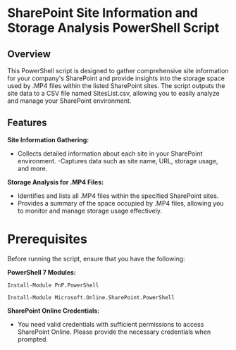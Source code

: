 # SharePoint Site Information and Storage Analysis PowerShell Script

## Overview
This PowerShell script is designed to gather comprehensive site information for your company's SharePoint and provide insights into the storage space used by .MP4 files within the listed SharePoint sites. The script outputs the site data to a CSV file named SitesList.csv, allowing you to easily analyze and manage your SharePoint environment.

## Features
**Site Information Gathering:**

- Collects detailed information about each site in your SharePoint environment.
-Captures data such as site name, URL, storage usage, and more.

**Storage Analysis for .MP4 Files:**

- Identifies and lists all .MP4 files within the specified SharePoint sites.
- Provides a summary of the space occupied by .MP4 files, allowing you to monitor and manage storage usage effectively.

# Prerequisites
Before running the script, ensure that you have the following:

**PowerShell 7 Modules:**
```
Install-Module PnP.PowerShell
```
```
Install-Module Microsoft.Online.SharePoint.PowerShell
```

**SharePoint Online Credentials:**
- You need valid credentials with sufficient permissions to access SharePoint Online. Please provide the necessary credentials when prompted.
